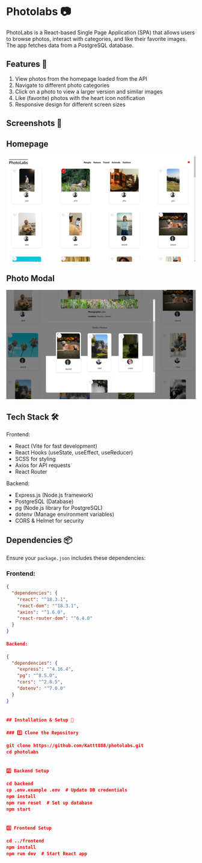 # Photolabs 📷

PhotoLabs is a React-based Single Page Application (SPA) that allows users to browse photos, interact with categories, and like their favorite images. The app fetches data from a PostgreSQL database.

## Features 🚀

1. View photos from the homepage loaded from the API
2. Navigate to different photo categories
3. Click on a photo to view a larger version and similar images
4. Like (favorite) photos with the heart icon notification
5. Responsive design for different screen sizes

## Screenshots 📸

## Homepage
![Homepage](./docs/Home%20Page%20Img.png)

## Photo Modal
![Photo Modal](./docs/The%20photo%20modal%20img.png)

## Tech Stack 🛠️

Frontend:

- React (Vite for fast development)
- React Hooks (useState, useEffect, useReducer)
- SCSS for styling
- Axios for API requests
- React Router

Backend:

- Express.js (Node.js framework)
- PostgreSQL (Database)
- pg (Node.js library for PostgreSQL)
- dotenv (Manage environment variables)
- CORS & Helmet for security

## Dependencies 📦

Ensure your `package.json` includes these dependencies:

### **Frontend:**
```json
{
  "dependencies": {
    "react": "^18.3.1",
    "react-dom": "^18.3.1",
    "axios": "^1.6.0",
    "react-router-dom": "^6.4.0"
  }
}

Backend:

{
  "dependencies": {
    "express": "^4.16.4",
    "pg": "^8.5.0",
    "cors": "^2.8.5",
    "dotenv": "^7.0.0"
  }
}


## Installation & Setup 📝

### 1️⃣ Clone the Repository

git clone https://github.com/Kattt888/photolabs.git
cd photolabs


2️⃣ Backend Setup

cd backend
cp .env.example .env  # Update DB credentials
npm install
npm run reset  # Set up database
npm start


3️⃣ Frontend Setup

cd ../frontend
npm install
npm run dev  # Start React app

